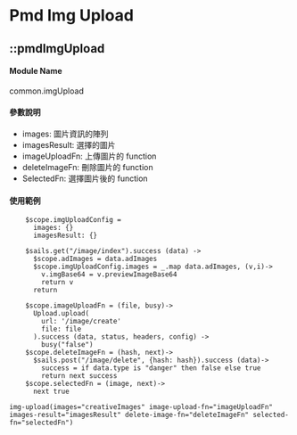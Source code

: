 # Pmd Img Upload

## ::pmdImgUpload  
#### Module Name
common.imgUpload

#### 參數說明
* images: 圖片資訊的陣列
* imagesResult: 選擇的圖片
* imageUploadFn: 上傳圖片的 function
* deleteImageFn: 刪除圖片的 function
* SelectedFn: 選擇圖片後的 function
 
#### 使用範例
```
    $scope.imgUploadConfig =
      images: {}
      imagesResult: {}

    $sails.get("/image/index").success (data) ->
      $scope.adImages = data.adImages
      $scope.imgUploadConfig.images = _.map data.adImages, (v,i)->
        v.imgBase64 = v.previewImageBase64
        return v
      return

    $scope.imageUploadFn = (file, busy)->
      Upload.upload(
        url: '/image/create'
        file: file
      ).success (data, status, headers, config) ->
        busy("false")
    $scope.deleteImageFn = (hash, next)->
      $sails.post("/image/delete", {hash: hash}).success (data)->
        success = if data.type is "danger" then false else true
        return next success
    $scope.selectedFn = (image, next)->
      next true
```
```
img-upload(images="creativeImages" image-upload-fn="imageUploadFn" images-result="imagesResult" delete-image-fn="deleteImageFn" selected-fn="selectedFn")
```
   
  
